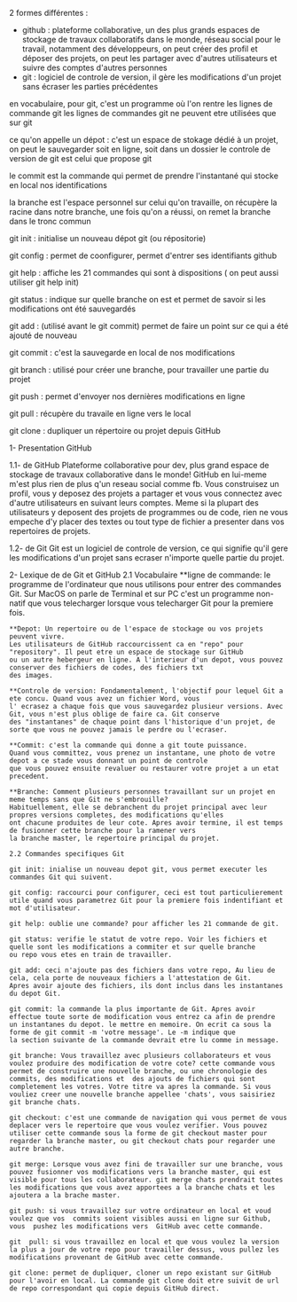 2 formes différentes :
- github : plateforme collaborative, un des plus grands espaces de stockage de travaux collaboratifs dans le monde, réseau social pour le travail, notamment des développeurs, on peut 
créer des profil et déposer des projets, on peut les partager avec d'autres utilisateurs et suivre des comptes d'autres personnes
- git : logiciel de controle de version, il gère les modifications d'un projet sans écraser les parties précédentes

en vocabulaire, pour git, c'est un programme où l'on rentre les lignes de commande git
les lignes de commandes git ne peuvent etre utilisées que sur git

ce qu'on appelle un dépot : c'est un espace de stokage dédié à un projet, on peut le sauvegarder soit en ligne, soit dans un dossier
le controle de version de git est celui que propose git

le commit est la commande qui permet de prendre l'instantané qui stocke en local nos identifications

la branche est l'espace personnel sur celui qu'on travaille, on récupère la racine dans notre branche, une fois qu'on a réussi, on remet la branche dans le tronc commun

git init : initialise un nouveau dépot git (ou répositorie) 

git config : permet de coonfigurer, permet d'entrer ses identifiants github

git help : affiche les 21 commandes qui sont à dispositions ( on peut aussi utiliser git help init)

git status : indique sur quelle branche on est et permet de savoir si les modifications ont été sauvegardés

git add : (utilisé avant le git commit) permet de faire un point sur ce qui a été ajouté de nouveau

git commit : c'est la sauvegarde en local de nos modifications

git branch : utilisé pour créer une branche, pour travailler une partie du projet

git push : permet d'envoyer nos dernières modifications en ligne

git pull : récupère du travaile en ligne vers le local

git clone : dupliquer un répertoire ou projet depuis GitHub



1- Presentation GitHub

1.1- de GitHub
Plateforme collaborative pour dev, plus grand espace de stockage de travaux collaborative dans le monde!
GitHub en lui-meme m'est plus rien de plus q'un reseau social comme fb.
Vous construisez un profil, vous y deposez des projets a partager et vous vous connectez avec d'autre utilisateurs
en suivant leurs comptes. Meme si la plupart des utilisateurs y deposent des projets de programmes ou de code,
rien ne vous empeche d'y placer des textes ou tout type de fichier a presenter dans vos repertoires de projets.

1.2- de Git
Git est un logiciel de controle de version, ce qui signifie qu'il gere les modifications d'un projet sans ecraser n'importe
quelle partie du projet.

2- Lexique de de Git et GitHub
    2.1 Vocabulaire
    **ligne de commande: le programme de l'ordinateur que nous utilisons pour entrer des commandes Git. Sur MacOS on parle de 
    Terminal et sur PC  c'est un programme non-natif que vous telecharger lorsque vous telecharger Git pour la premiere fois.

    **Depot: Un repertoire ou de l'espace de stockage ou vos projets peuvent vivre.
    Les utilisateurs de GitHub raccourcissent ca en "repo" pour "repository". Il peut etre un espace de stockage sur GitHub
    ou un autre hebergeur en ligne. A l'interieur d'un depot, vous pouvez conserver des fichiers de codes, des fichiers txt
    des images.

    **Controle de version: Fondamentalement, l'objectif pour lequel Git a ete concu. Quand vous avez un fichier Word, vous 
    l' ecrasez a chaque fois que vous sauvegardez plusieur versions. Avec Git, vous n'est plus oblige de faire ca. Git conserve
    des "instantanes" de chaque point dans l'historique d'un projet, de sorte que vous ne pouvez jamais le perdre ou l'ecraser.

    **Commit: c'est la commande qui donne a git toute puissance.
    Quand vous committez, vous prenez un instantane, une photo de votre depot a ce stade vous donnant un point de controle
    que vous pouvez ensuite revaluer ou restaurer votre projet a un etat precedent.

    **Branche: Comment plusieurs personnes travaillant sur un projet en meme temps sans que Git ne s'embrouille?
    Habituellement, elle se debranchent du projet principal avec leur propres versions completes, des modifications qu'elles
    ont chacune produites de leur cote. Apres avoir termine, il est temps de fusionner cette branche pour la ramener vers
    la branche master, le repertoire principal du projet.

    2.2 Commandes specifiques Git 

    git init: inialise un nouveau depot git, vous permet executer les commandes Git qui suivent.

    git config: raccourci pour configurer, ceci est tout particulierement utile quand vous parametrez Git pour la premiere fois indentifiant et mot d'utilisateur.

    git help: oublie une commande? pour afficher les 21 commande de git.

    git status: verifie le statut de votre repo. Voir les fichiers et quelle sont les modifications a commiter et sur quelle branche
    ou repo vous etes en train de travailler.

    git add: ceci n'ajoute pas des fichiers dans votre repo, Au lieu de cela, cela porte de nouveaux fichiers a l'attestation de Git.
    Apres avoir ajoute des fichiers, ils dont inclus dans les instantanes du depot Git.

    git commit: la commande la plus importante de Git. Apres avoir effectue toute sorte de modification vous entrez ca afin de prendre
    un instantanes du depot. le mettre en memoire. On ecrit ca sous la forme de git commit -m 'votre message'. Le -m indique que 
    la section suivante de la commande devrait etre lu comme in message.

    git branche: Vous travaillez avec plusieurs collaborateurs et vous voulez produire des modification de votre cote? cette commande vous permet de construire une nouvelle branche, ou une chronologie des commits, des modifications et  des ajouts de fichiers qui sont completement les votres. Votre titre va apres la commande. Si vous vouliez creer une nouvelle branche appellee 'chats', vous saisiriez git branche chats.

    git checkout: c'est une commande de navigation qui vous permet de vous deplacer vers le repertoire que vous voulez verifier. Vous pouvez utiliser cette commande sous la forme de git checkout master pour regarder la branche master, ou git checkout chats pour regarder une autre branche.

    git merge: Lorsque vous avez fini de travailler sur une branche, vous pouvez fusionner vos modifications vers la branche master, qui est visible pour tous les collaborateur. git merge chats prendrait toutes les modifications que vous avez apportees a la branche chats et les ajoutera a la brache master.

    git push: si vous travaillez sur votre ordinateur en local et voud voulez que vos  commits soient visibles aussi en ligne sur Github, vous  pushez les modifications vers  GitHub avec cette commande.

    git  pull: si vous travaillez en local et que vous voulez la version la plus a jour de votre repo pour travailler dessus, vous pullez les modifications provenant de GitHub avec cette commande.

    git clone: permet de dupliquer, cloner un repo existant sur GitHub pour l'avoir en local. La commande git clone doit etre suivit de url de repo correspondant qui copie depuis GitHub direct.

